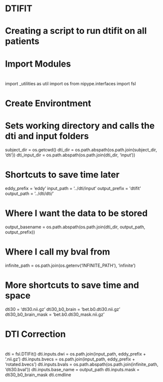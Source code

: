 # DTIFIT

#
# Creating a script to run dtifit on all patients 
#

#
# Import Modules
#

import _utilities as util
import os
from nipype.interfaces import fsl

#
# Create Environtment
#

# Sets working directory and calls the dti and input folders
subject_dir = os.getcwd()
dti_dir = os.path.abspath(os.path.join(subject_dir, ‘dti’))
dti_input_dir = os.path.abspath(os.path.join(dti_dir, ‘input’))

# Shortcuts to save time later
eddy_prefix    = ‘eddy’
input_path      = ‘../dti/input’
output_prefix   = 'dtifit'
output_path     = ‘../dti/dti/’

# Where I want the data to be stored
output_basename = os.path.abspath(os.path.join(dti_dir, output_path, output_prefix))

# Where I call my bval from
infinite_path = os.path.join(os.getenv(‘INFINITE_PATH’), ‘infinite’)

# More shortcuts to save time and space
dti30 = ‘dti30.nii.gz’
dti30_b0_brain = ‘bet.b0.dti30.nii.gz’
dti30_b0_brain_mask = ‘bet.b0.dti30_mask.nii.gz’

#
# DTI Correction
#

dti = fsl.DTIFit()
dti.inputs.dwi = os.path.join(input_path, eddy_prefix + ‘.nii.gz’)
dti.inputs.bvecs = os.path.join(input_path, eddy_prefix + ‘rotated.bvecs’)
dti.inputs.bvals = os.path.abspath(os.path.join(infinite_path, ‘dti30.bval’))
dti.inputs.base_name = output_path
dti.inputs.mask = dti30_b0_brain_mask
dti.cmdline
